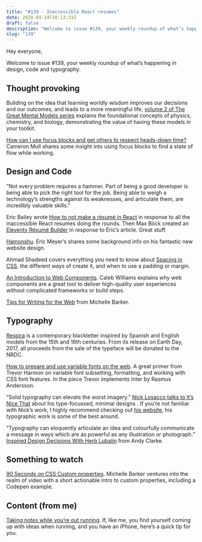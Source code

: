 ```yaml
---
title: "#139 - Inaccessible React resumes"
date: 2020-04-24T10:13:33Z
draft: false
description: "Welcome to issue #139, your weekly roundup of what’s happening in design, code and typography."
slug: "139"
---
```


Hey everyone,

Welcome to issue #139, your weekly roundup of what’s happening in design, code and typography.

## Thought provoking

Building on the idea that learning worldly wisdom improves our decisions and our outcomes, and leads to a more meaningful life, [volume 2 of The Great Mental Models series](https://fs.blog/tgmm/) explains the foundational concepts of physics, chemistry, and biology, demonstrating the value of having these models in your toolkit.

[How can I use focus blocks and get others to respect heads-down time?](http://cameronmoll.com/journal/question-how-can-i-use-focus-blocks-and-heads-down-time) Cameron Moll shares some insight into using focus blocks to find a state of flow while working.

## Design and Code

”Not every problem requires a hammer. Part of being a good developer is being able to pick the right tool for the job. Being able to weigh a technology’s strengths against its weaknesses, and articulate them, are incredibly valuable skills.”

Eric Bailey wrote [How to not make a résumé in React](https://ericwbailey.design/writing/how-to-not-make-a-resume-in-react.html) in response to all the inaccessible React resumes doing the rounds. Then Max Böck created an [Eleventy Résumé Builder](https://mxb.dev/blog/eleventy-resume-builder/) in response to Eric’s article. Great stuff.

[Hamonshu](https://meyerweb.com/eric/thoughts/2020/04/13/hamonshu/). Eric Meyer’s shares some background info on his fantastic new website design.

Ahmad Shadeed covers everything you need to know about [Spacing in CSS](https://ishadeed.com/article/spacing-in-css/), the different ways of create it, and when to use a padding or margin.

[An Introduction to Web Components](https://css-tricks.com/an-introduction-to-web-components/). Caleb Williams explains why web components are a great tool to deliver high-quality user experiences without complicated frameworks or build steps.

[Tips for Writing for the Web](https://css-irl.info/tips-for-writing-for-the-web/) from Michelle Barker.

## Typography

[Respira](https://sharptype.co/typefaces/respira-black/) is a contemporary blackletter inspired by Spanish and English models from the 15th and 16th centuries. From its release on Earth Day, 2017, all proceeds from the sale of the typeface will be donated to the NRDC.

[How to prepare and use variable fonts on the web](https://thetrevorharmon.com/blog/how-to-prepare-and-use-variable-fonts-on-the-web). A great primer from Trevor Harmon on variable font subsetting, formatting, and working with CSS font features. In the piece Trevor implements Inter by Rasmus Andersson.

“Solid typography can elevate the worst imagery.” [Nick Losacco talks to It’s Nice That](https://www.itsnicethat.com/articles/nick-losacco-graphic-design-200420) about his type-focussed, minimal designs . If you’re not familiar with Nick’s work, I highly recommend checking out [his website](https://www.nicklosacco.com/), his typographic work is some of the best around.

“Typography can eloquently articulate an idea and colourfully communicate a message in ways which are as powerful as any illustration or photograph.” [Inspired Design Decisions With Herb Lubalin](https://www.smashingmagazine.com/2020/04/inspired-design-decisions-herb-lubalin/) from Andy Clarke.

## Something to watch

[90 Seconds on CSS Custom properties](https://css-irl.info/video-90-seconds-on-css-custom-properties/). Michelle Barker ventures into the realm of video with a short actionable intro to custom properties, including a Codepen example.

## Content (from me)

[Taking notes while you’re out running](https://harrycresswell.com/articles/taking-notes-while-running/). If, like me, you find yourself coming up with ideas when running, and you have an iPhone, here’s a quick tip for you.
